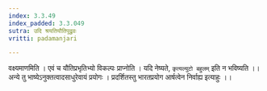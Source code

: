 ```yaml
---
index: 3.3.49
index_padded: 3.3.049
sutra: उदि श्रयतियौतिपूद्रुवः
vritti: padamanjari

---
```

वक्ष्यमाणमिति । एवं च यौतिप्रभृतिभ्यो विकल्पः प्राप्नोति । यदि नेष्यते, `कृत्यल्युटो बहुलम्` इति न भविष्यति ।।
अन्ये तु भाष्येऽनुक्तत्वादसाधुरेवायं प्रयोगः । प्रदर्शितस्तु भारतप्रयोग आर्षत्वेन निर्वाह्य इत्याहुः ।।